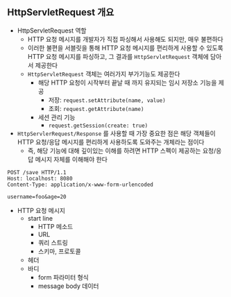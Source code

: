 ## HttpServletRequest 개요

* HttpServletRequest 역할
    * HTTP 요청 메시지를 개발자가 직접 파싱해서 사용해도 되지만, 매우 불편하다
    * 이러한 불편을 서블릿을 통해 HTTP 요청 메시지를 편리하게 사용할 수 있도록 HTTP 요청 메시지를 파싱하고, 그 결과를 `HttpServletRequest` 객체에 담아서 제공한다
    * `HttpServletRequest` 객체는 여러가지 부가기능도 제공한다
        * 해당 HTTP 요청이 시작부터 끝날 때 까지 유지되는 임시 저장소 기능을 제공
            * 저장: `request.setAttribute(name, value)`
            * 조회: `request.getAttribute(name)`
        * 세션 관리 기능
            * `request.getSession(create: true)`
* `HttpServlerRequest/Response` 를 사용할 때 가장 중요한 점은 해당 객체들이 HTTP 요청/응답 메시지를 편리하게 사용하도록 도와주는 개체라는 점이다
    * 즉, 해당 기능에 대해 깊이있는 이해를 하려면 HTTP 스펙이 제공하는 요청/응답 메시지 자체를 이해해야 한다

```
POST /save HTTP/1.1
Host: localhost: 8080
Content-Type: application/x-www-form-urlencoded

username=foo&age=20
```

* HTTP 요청 메시지
    * start line
        * HTTP 메소드
        * URL
        * 쿼리 스트링
        * 스키마, 프로토콜
    * 헤더
    * 바디
        * form 파라미터 형식
        * message body 데이터
